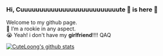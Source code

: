 ### Hi, Cuuuuuuuuuuuuuuuuuuuuuuuuuute 🐲 is here 👋
Welcome to my github page.  
🌱 I’m a rookie in any aspect.  
😭 Yeah! i don't have my **girlfriend**!!!! QAQ  



[![CuteLoong's github stats](https://github-readme-stats.vercel.app/api?username=CuteLoong&count_private=true&show_icons=true&theme=tokyonight)](https://github.com/CuteLoong)

<!--
**CuteLoong/CuteLoong** is a ✨ _special_ ✨ repository because its `README.md` (this file) appears on your GitHub profile.

Here are some ideas to get you started:

- 🔭 I’m currently working on ...
- 🌱 I’m currently learning Computer Graphic
- 👯 I’m looking to collaborate on ...
- 🤔 I’m looking for help with ...
- 💬 Ask me about ...
- 📫 How to reach me: ...
- 😄 Pronouns: ...
- ⚡ Fun fact: ...

this learned from zyazhb 
-->
